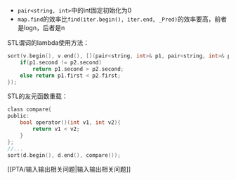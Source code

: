 - `pair<string, int>`中的int固定初始化为0
- `map.find`的效率比`find(iter.begin(), iter.end, _Pred)`的效率要高，前者是logn，后者是n

STL谓词的lambda使用方法：

```c
sort(v.begin(), v.end(), [](pair<string, int>& p1, pair<string, int>& p2) {  
	if(p1.second != p2.second)  
		return p1.second > p2.second;  
	else return p1.first < p2.first;  
});  
```

STL的友元函数重载：
```c
class compare{  
public:  
    bool operator()(int v1, int v2){  
        return v1 < v2;  
    }
};
//...
sort(d.begin(), d.end(), compare());
```


[[PTA/输入输出相关问题|输入输出相关问题]]